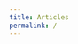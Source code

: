 ```yaml
---
title: Articles
permalink: /
---
```


<div id="map"></div>

<script>
var iOS = ( navigator.userAgent.match(/(iPad|iPhone|iPod)/g) ? true : false );

var map = L.map('map',{zoomAnimation:iOS})
           .setView([46.6, 2.1], 6)
           .addLayer(new L.tileLayer('http://{s}.basemaps.cartocdn.com/light_nolabels/{z}/{x}/{y}.png',{
              subdomains: 'abcd',
              detectRetina: true,
              minZoom: 6,
              maxZoom: 12
          }));

function draw(file, cl){
  var svg = d3.select(map.getPanes().overlayPane)
              .append("svg").attr("class", cl),
        g = svg.append("g");
  if(iOS){svg.attr("class", "leaflet-zoom-hide");}

  d3.json(file, function(collection) {
    if (collection.type === "Topology") {
      for (key in collection.objects) {
        collection = topojson.feature(collection, collection.objects[key]);
      }}
    path = d3.geo.path().projection(d3.geo.transform({point: project}));

    var p = g.selectAll("path")
             .data(collection.features)
             .enter().append("path");

    map.on("viewreset", reset);
    reset();

  function reset() {
    var bounds = path.bounds(collection),
    topLeft = bounds[0],
    bottomRight = bounds[1];

    svg .attr("width", bottomRight[0] - topLeft[0])
        .attr("height", bottomRight[1] - topLeft[1])
        .style("left", topLeft[0] + "px")
        .style("top", topLeft[1] + "px");

    g.attr("transform","translate("+-topLeft[0]+","+-topLeft[1]+")");
    p.attr("d", path).attr("class", cl);
  }

  function project(x,y) {
    var point = map.latLngToLayerPoint(new L.LatLng(y, x));
    this.stream.point(point.x, point.y);}
  });
};

draw("data/geo/topo/cantons.json","communes");
draw("data/geo/topo/departements.json","departements");

 var departements = 1;
 
 map.on('zoomend', function() {
   if(map.getZoom()>6 && departements){
     d3.select(".departements").style("display","none");
     departements = 0;
   }
   if(map.getZoom()<=6 && !departements){
     d3.select(".departements").style("display","block");
     departements = 1;
   }
 });

</script>
